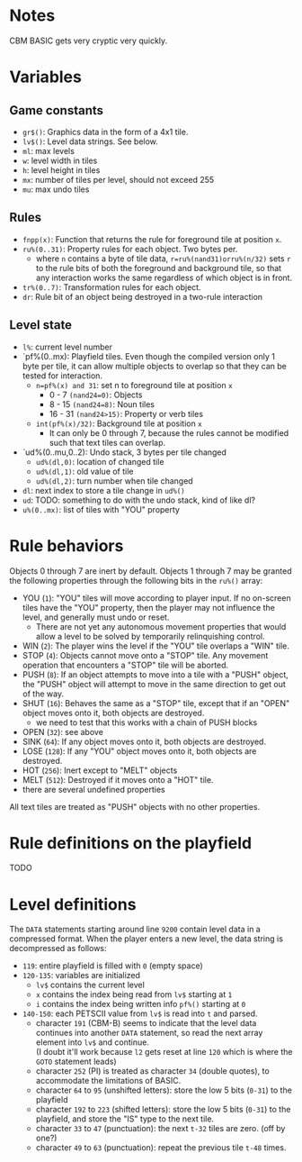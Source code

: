 # Notes

CBM BASIC gets very cryptic very quickly.  

# Variables

## Game constants

* `gr$()`: Graphics data in the form of a 4x1 tile.
* `lv$()`: Level data strings.  See below.
* `ml`: max levels
* `w`: level width in tiles
* `h`: level height in tiles
* `mx`: number of tiles per level, should not exceed 255
* `mu`: max undo tiles

## Rules

* `fnpp(x)`: Function that returns the rule for foreground tile at position `x`.
* `ru%(0..31)`: Property rules for each object.  Two bytes per.
  * where `n` contains a byte of tile data, `r=ru%(nand31)orru%(n/32)` sets `r`
    to the rule bits of both the foreground and background tile, so that any
    interaction works the same regardless of which object is in front.
* `tr%(0..7)`: Transformation rules for each object.
* `dr`: Rule bit of an object being destroyed in a two-rule interaction

## Level state

* `l%`: current level number
* `pf%(0..mx): Playfield tiles.  Even though the compiled version only 
  1 byte per tile, it can allow multiple objects to overlap so that they
  can be tested for interaction.
   * `n=pf%(x) and 31`: set n to foreground tile at position `x`
      * 0 - 7 `(nand24=0)`: Objects
      * 8 - 15 `(nand24=8)`: Noun tiles 
      * 16 - 31 `(nand24>15)`: Property or verb tiles
   * `int(pf%(x)/32)`: Background tile at position `x`
      * It can only be 0 through 7, because the rules cannot be modified
        such that text tiles can overlap.
* `ud%(0..mu,0..2): Undo stack, 3 bytes per tile changed
   * `ud%(dl,0)`: location of changed tile
   * `ud%(dl,1)`: old value of tile
   * `ud%(dl,2)`: turn number when tile changed
* `dl`: next index to store a tile change in `ud%()`
* `ud`: TODO: something to do with the undo stack, kind of like dl?
* `u%(0..mx)`: list of tiles with "YOU" property

# Rule behaviors

Objects 0 through 7 are inert by default.  Objects 1 through 7 may be granted the
following properties through the following bits in the `ru%()` array:

* YOU (`1`): "YOU" tiles will move according to player input.  If no on-screen tiles have
  the "YOU" property, then the player may not influence the level, and generally
  must undo or reset.
   * There are not yet any autonomous movement properties that would allow a level to be
     solved by temporarily relinquishing control.
* WIN (`2`): The player wins the level if the "YOU" tile overlaps a "WIN" tile.
* STOP (`4`): Objects cannot move onto a "STOP" tile.  Any movement operation that
   encounters a "STOP" tile will be aborted.
* PUSH (`8`): If an object attempts to move into a tile with a "PUSH" object, the
   "PUSH" object will attempt to move in the same direction to get out of the way.  
* SHUT (`16`): Behaves the same as a "STOP" tile, except that if an "OPEN" object
   moves onto it, both objects are destroyed.
  * we need to test that this works with a chain of PUSH blocks
* OPEN (`32`): see above
* SINK (`64`): If any object moves onto it, both objects are destroyed.
* LOSE (`128`): If any "YOU" object moves onto it, both objects are destroyed.
* HOT (`256`): Inert except to "MELT" objects
* MELT (`512`): Destroyed if it moves onto a "HOT" tile.
* there are several undefined properties

All text tiles are treated as "PUSH" objects with no other properties.

# Rule definitions on the playfield

TODO

# Level definitions

The `DATA` statements starting around line `9200` contain level data in a compressed
format.  When the player enters a new level, the data string is decompressed as
follows:

* `119`: entire playfield is filled with `0` (empty space)
* `120-135`: variables are initialized
   * `lv$` contains the current level
   * `x` contains the index being read from `lv$` starting at `1`
   * `i` contains the index being written info `pf%()` starting at `0`
* `140-150`: each PETSCII value from `lv$` is read into `t` and parsed.
   * character `191` (CBM-B) seems to indicate that the level data continues into another
     `DATA` statement, so read the next array element into `lv$` and continue.  
     (I doubt it'll work because `l2` gets reset at line `120` which is
     where the `GOTO` statement leads)
   * character `252` (PI) is treated as character `34` (double quotes), to accommodate the
     limitations of BASIC.
   * character `64` to `95` (unshifted letters): store the low 5 bits (`0-31`) to the playfield
   * character `192` to `223` (shifted letters): store the low 5 bits (`0-31`) to the playfield,
     and store the "IS" type to the next tile.
   * character `33` to `47` (punctuation): the next `t-32` tiles are zero. (off by one?)
   * character `49` to `63` (punctuation): repeat the previous tile `t-48` times.

